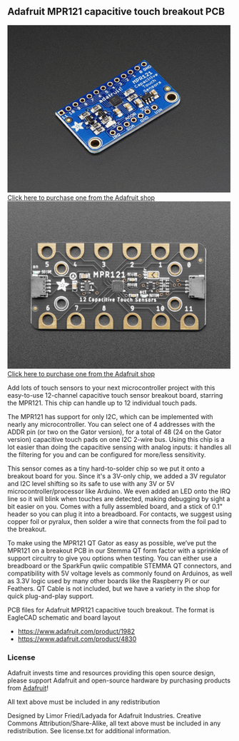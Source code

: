 ## Adafruit MPR121 capacitive touch breakout PCB
<a href="http://www.adafruit.com/products/1982"><img src="assets/image.jpg?raw=true" width="500px"><br/>
Click here to purchase one from the Adafruit shop</a>
<a href="http://www.adafruit.com/products/4830"><img src="assets/4830.jpg?raw=true" width="500px"><br/>
Click here to purchase one from the Adafruit shop</a>

Add lots of touch sensors to your next microcontroller project with this easy-to-use 12-channel capacitive touch sensor breakout board, starring the MPR121. This chip can handle up to 12 individual touch pads.

The MPR121 has support for only I2C, which can be implemented with nearly any microcontroller. You can select one of 4 addresses with the ADDR pin (or two on the Gator version), for a total of 48 (24 on the Gator version) capacitive touch pads on one I2C 2-wire bus. Using this chip is a lot easier than doing the capacitive sensing with analog inputs: it handles all the filtering for you and can be configured for more/less sensitivity.

This sensor comes as a tiny hard-to-solder chip so we put it onto a breakout board for you. Since it's a 3V-only chip, we added a 3V regulator and I2C level shifting so its safe to use with any 3V or 5V microcontroller/processor like Arduino. We even added an LED onto the IRQ line so it will blink when touches are detected, making debugging by sight a bit easier on you. Comes with a fully assembled board, and a stick of 0.1" header so you can plug it into a breadboard. For contacts, we suggest using copper foil or pyralux, then solder a wire that connects from the foil pad to the breakout.

To make using the MPR121 QT Gator as easy as possible, we’ve put the MPR121 on a breakout PCB in our Stemma QT form factor with a sprinkle of support circuitry to give you options when testing. You can either use a breadboard or the SparkFun qwiic compatible STEMMA QT connectors, and compatibility with 5V voltage levels as commonly found on Arduinos, as well as 3.3V logic used by many other boards like the Raspberry Pi or our Feathers. QT Cable is not included, but we have a variety in the shop for quick plug-and-play support.

PCB files for Adafruit MPR121 capacitive touch breakout. The format is EagleCAD schematic and board layout
- https://www.adafruit.com/product/1982
- https://www.adafruit.com/product/4830

### License

Adafruit invests time and resources providing this open source design, please support Adafruit and open-source hardware by purchasing products from [Adafruit](https://www.adafruit.com)!

All text above must be included in any redistribution

Designed by Limor Fried/Ladyada for Adafruit Industries.
Creative Commons Attribution/Share-Alike, all text above must be included in any redistribution.
See license.txt for additional information.
